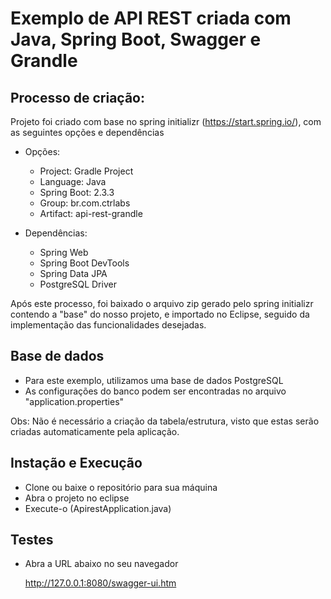 # Exemplo de API REST criada com Java, Spring Boot, Swagger e Grandle

## Processo de criação:

Projeto foi criado com base no spring initializr (https://start.spring.io/), com as seguintes opções e dependências

- Opções:

	* Project: Gradle Project
	* Language: Java
	* Spring Boot: 2.3.3
	* Group: br.com.ctrlabs
	* Artifact: api-rest-grandle

- Dependências:

	* Spring Web
	* Spring Boot DevTools
	* Spring Data JPA
	* PostgreSQL Driver

Após este processo, foi baixado o arquivo zip gerado pelo spring initializr contendo a "base" do nosso projeto, e importado no Eclipse, seguido da implementação das funcionalidades desejadas.

## Base de dados

- Para este exemplo, utilizamos uma base de dados PostgreSQL
- As configurações do banco podem ser encontradas no arquivo "application.properties"

Obs: Não é necessário a criação da tabela/estrutura, visto que estas serão criadas automaticamente pela aplicação.

## Instação e Execução

- Clone ou baixe o repositório para sua máquina
- Abra o projeto no eclipse
- Execute-o (ApirestApplication.java)

## Testes

- Abra a URL abaixo no seu navegador

	http://127.0.0.1:8080/swagger-ui.htm
